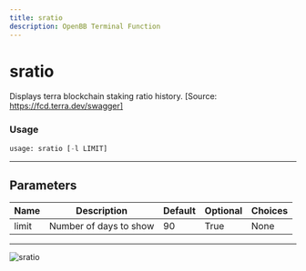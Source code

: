 ```yaml
---
title: sratio
description: OpenBB Terminal Function
---
```


# sratio

Displays terra blockchain staking ratio history. [Source: https://fcd.terra.dev/swagger]

### Usage 
```python
usage: sratio [-l LIMIT]
```

---
## Parameters

| Name | Description | Default | Optional | Choices |
| ---- | ----------- | ------- | -------- | ------- |
| limit | Number of days to show | 90 | True | None |


---
![sratio](https://user-images.githubusercontent.com/46355364/154053989-81ffd06a-db35-402b-ac27-4a5ae17158bf.png)

